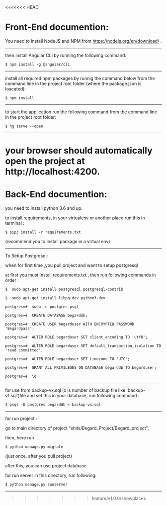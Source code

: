 <<<<<<< HEAD
# Front-End documention:

You need to install NodeJS and NPM from https://nodejs.org/en/download/ .

-----------------------------------------------------------

then install Angular CLI by running the following command:
    
    $ npm install -g @angular/cli
    
----------------------------------------------------

install all required npm packages by runnig the command below from the command line in the project root folder (where the package.json is loacated):
    
    $ npm install

--------------------------------------------------------

to start the application run the following command from the command line in the project root folder:
    
    $ ng serve --open
    
-----------------------------------------------------------

your browser should automatically open the project at http://localhost:4200.
=======
# Back-End documention:

you need to install python 3.6 and up.

to install requirements, in your virtualenv or another place run this in terminal :

	$ pip3 install -r requirements.txt

(recommend you to install package in a virtual env)

---------------------------------------------
To Setup Postgresql:

when for first time ,you pull project and want to setup postgresql

at first you must install requirements.txt , then run following commands in order :

	$  sudo apt-get install postgresql postgresql-contrib

	$  sudo apt-get install libpq-dev python3-dev

	postgres=#  sudo -u postgres psql

	postgres=#  CREATE DATABASE begarddb;

	postgres=#  CREATE USER begarduser WITH ENCRYPTED PASSWORD 'Begardpass';

	postgres=#  ALTER ROLE begarduser SET client_encoding TO 'utf8';

	postgres=#  ALTER ROLE begarduser SET default_transaction_isolation TO 'read committed';

	postgres=#  ALTER ROLE begarduser SET timezone TO 'UTC';

	postgres=#  GRANT ALL PRIVILEGES ON DATABASE begarddb TO begarduser;

	postgres=#  \q

-----------------------------------------------

for use from backup-vx.sql (x is number of backup file like 'backup-v1.sql')file and set this in your database, run following command :

	$ psql -U postgres begarddb < backup-vx.sql


------------------------------------------------

for run project :

go to main directory of project "shits/Begard_Project/Begard_project",

then, here run 

	$ python manage.py migrate
	
(just once, after you pull project)

after this, you can use project database.


for run server in this directory, run following:

	$ python manage.py runserver

------------------------------------------------


>>>>>>> feature/v1.0.0/showplaces


